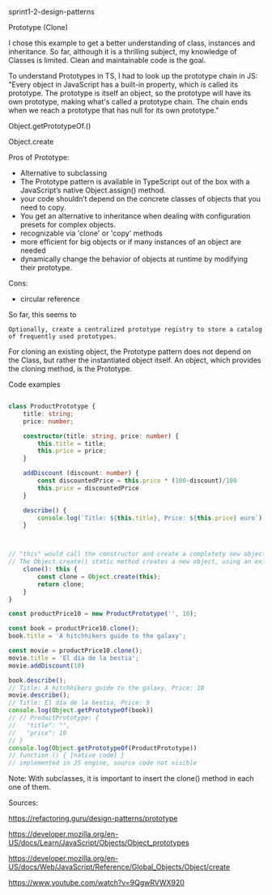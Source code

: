 sprint1-2-design-patterns

Prototype (Clone)

I chose this example to get a better understanding of class, instances and inheritance. So far, although it is a thrilling subject, my knowledge of Classes is limited. Clean and maintainable code is the goal. 

To understand Prototypes in TS, I had to look up the prototype chain in JS: "Every object in JavaScript has a built-in property, which is called its prototype. The prototype is itself an object, so the prototype will have its own prototype, making what's called a prototype chain. The chain ends when we reach a prototype that has null for its own prototype."


Object.getPrototypeOf.()

Object.create


Pros of Prototype: 
- Alternative to subclassing
-  The Prototype pattern is available in TypeScript out of the box with a JavaScript’s native Object.assign() method.
-  your code shouldn’t depend on the concrete classes of objects that you need to copy.
- You get an alternative to inheritance when dealing with configuration presets for complex objects.
- recognizable via 'clone' or 'copy' methods
- more efficient for big objects or if many instances of an object are needed
- dynamically change the behavior of objects at runtime by modifying their prototype.

Cons:
- circular reference

So far, this seems to 

    Optionally, create a centralized prototype registry to store a catalog of frequently used prototypes.

For cloning an existing object, the Prototype pattern does not depend on the Class, but rather the instantiated object itself. An object, which provides the cloning method, is the Prototype.  



Code examples

```ts

class ProductPrototype {
    title: string;
    price: number;

    constructor(title: string, price: number) {
        this.title = title;
        this.price = price;
    }

    addDiscount (discount: number) {
        const discountedPrice = this.price * (100-discount)/100
        this.price = discountedPrice 
    }

    describe() {
        console.log(`Title: ${this.title}, Price: ${this.price} euro`);
    }



// "this" would call the constructor and create a completety new object. With "Object.create" we keep all values of already created instance.
// The Object.create() static method creates a new object, using an existing object as the prototype of the newly created object.
    clone(): this {
        const clone = Object.create(this);
        return clone;
    }
}

const productPrice10 = new ProductPrototype('', 10);

const book = productPrice10.clone();
book.title = 'A hitchhikers guide to the galaxy';

const movie = productPrice10.clone();
movie.title = 'El día de la bestia';
movie.addDiscount(10) 

book.describe();  
// Title: A hitchhikers guide to the galaxy, Price: 10
movie.describe();  
// Title: El día de la bestia, Price: 9
console.log(Object.getPrototypeOf(book))
// // ProductPrototype: {
//   "title": "",
//   "price": 10
// } 
console.log(Object.getPrototypeOf(ProductPrototype))
// function () { [native code] } 
// implemented in JS engine, source code not visible 
```

Note: With subclasses, it is important to insert the clone() method in each one of them.

Sources:

https://refactoring.guru/design-patterns/prototype

https://developer.mozilla.org/en-US/docs/Learn/JavaScript/Objects/Object_prototypes

https://developer.mozilla.org/en-US/docs/Web/JavaScript/Reference/Global_Objects/Object/create


https://www.youtube.com/watch?v=9QgwRVWX920